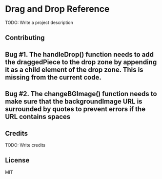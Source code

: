 # Drag and Drop Reference

TODO: Write a project description

## Contributing

## Bug #1. The handleDrop() function needs to add the draggedPiece to the drop zone by appending it as a child element of the drop zone. This is missing from the current code.

## Bug #2. The changeBGImage() function needs to make sure that the backgroundImage URL is surrounded by quotes to prevent errors if the URL contains spaces
## Credits

TODO: Write credits

## License
MIT